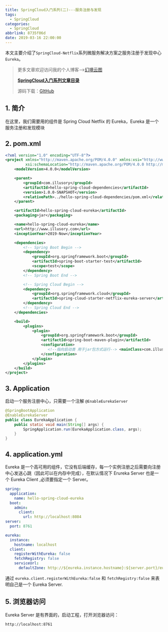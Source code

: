 ```yaml
---
title: SpringCloud入门系列(二)---服务注册与发现
tags:
  - SpringCloud
categories:
  - SpringCloud
abbrlink: 8735f06d
date: 2019-03-16 22:00:00
---
```


本文主要介绍了`SpringCloud-Netflix`系列微服务解决方案之服务注册于发现中心`Eureka`。

<!--more-->

> 更多文章欢迎访问我的个人博客-->[幻境云图](https://www.lixueduan.com/)
>
> **[SpringCloud入门系列文章目录](https://www.lixueduan.com/categories/SpringCloud/)**
>
> 源码下载：[GItHub](https://github.com/illusorycloud/springboot-learning)

## 1. 简介

在这里，我们需要用的组件是 Spring Cloud Netflix 的 Eureka，Eureka 是一个服务注册和发现模块

## 2. pom.xml

```xml
<?xml version="1.0" encoding="UTF-8"?>
<project xmlns="http://maven.apache.org/POM/4.0.0" xmlns:xsi="http://www.w3.org/2001/XMLSchema-instance"
         xsi:schemaLocation="http://maven.apache.org/POM/4.0.0 http://maven.apache.org/xsd/maven-4.0.0.xsd">
    <modelVersion>4.0.0</modelVersion>

    <parent>
        <groupId>com.illusory</groupId>
        <artifactId>hello-spring-cloud-dependencies</artifactId>
        <version>1.0.0-SNAPSHOT</version>
        <relativePath>../hello-spring-cloud-dependencies/pom.xml</relativePath>
    </parent>

    <artifactId>hello-spring-cloud-eureka</artifactId>
    <packaging>jar</packaging>

    <name>hello-spring-cloud-eureka</name>
    <url>http://www.illusory.com</url>
    <inceptionYear>2019-Now</inceptionYear>

    <dependencies>
        <!-- Spring Boot Begin -->
        <dependency>
            <groupId>org.springframework.boot</groupId>
            <artifactId>spring-boot-starter-test</artifactId>
            <scope>test</scope>
        </dependency>
        <!-- Spring Boot End -->

        <!-- Spring Cloud Begin -->
        <dependency>
            <groupId>org.springframework.cloud</groupId>
            <artifactId>spring-cloud-starter-netflix-eureka-server</artifactId>
        </dependency>
        <!-- Spring Cloud End -->
    </dependencies>

    <build>
        <plugins>
            <plugin>
                <groupId>org.springframework.boot</groupId>
                <artifactId>spring-boot-maven-plugin</artifactId>
                <configuration>
                   <!--指向启动类 用于jar包方式运行--> <mainClass>com.illusory.hello.spring.cloud.eureka.EurekaApplication</mainClass>
                </configuration>
            </plugin>
        </plugins>
    </build>
</project>
```

## 3. Application

启动一个服务注册中心，只需要一个注解 `@EnableEurekaServer`

```Java
@SpringBootApplication
@EnableEurekaServer
public class EurekaApplication {
    public static void main(String[] args) {
        SpringApplication.run(EurekaApplication.class, args);
    }
}
```

## 4. application.yml

Eureka 是一个高可用的组件，它没有后端缓存，每一个实例注册之后需要向注册中心发送心跳（因此可以在内存中完成），在默认情况下 Erureka Server 也是一个 Eureka Client ,必须要指定一个 Server。

```yaml
spring:
  application:
    name: hello-spring-cloud-eureka
  boot:
    admin:
      client:
        url: http://localhost:8084
server:
  port: 8761

eureka:
  instance:
    hostname: localhost
  client:
    registerWithEureka: false
    fetchRegistry: false
    serviceUrl:
      defaultZone: http://${eureka.instance.hostname}:${server.port}/eureka/
```

通过 `eureka.client.registerWithEureka:false` 和 `fetchRegistry:false` 来表明自己是一个 Eureka Server.

## 5. 浏览器访问

Eureka Server 是有界面的，启动工程，打开浏览器访问：

`http://localhost:8761`

